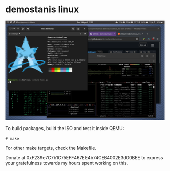 # demostanis linux

![Screenshot](screenshot.png)

To build packages, build the ISO and test it inside QEMU:

  `# make`

For other make targets, check the Makefile.

Donate at 0xF239e7C7b1C75EFF467EE4b74CEB4002E3d00BEE to express your gratefulness towards my hours spent working on this.

